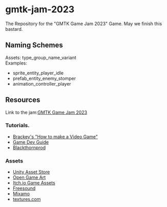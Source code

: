 # gmtk-jam-2023
The Repository for the "GMTK Game Jam 2023" Game. May we finish this bastard.

## Naming Schemes
Assets: type_group_name_variant  
Examples: 
- sprite_entity_player_idle
- prefab_entity_enemy_stomper
- animation_controller_player

## Resources
Link to the jam:[GMTK Game Jam 2023](https://itch.io/jam/gmtk-2023)

### Tutorials.
- [Brackey's "How to make a Video Game"](https://www.youtube.com/watch?v=j48LtUkZRjU&list=PLPV2KyIb3jR5QFsefuO2RlAgWEz6EvVi6)
- [Game Dev Guide](https://www.youtube.com/@GameDevGuide/videos)
- [Blackthornprod](https://www.youtube.com/@Blackthornprod/playlists)

### Assets
- [Unity Asset Store](https://assetstore.unity.com/)
- [Open Game Art](https://opengameart.org/)
- [Itch.io Game Assets](https://itch.io/game-assets)
- [Freesound](https://freesound.org/)
- [Mixamo](https://www.mixamo.com/)
- [textures.com](https://www.textures.com/)
